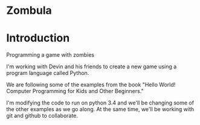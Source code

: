 # Zombula

# Introduction 

Programming a game with zombies

I'm working with Devin and his friends to create a new game using a program language called Python.

We are following some of the examples from the book "Hello World! Computer Programming for Kids and Other Beginners."

I'm modifying the code to run on python 3.4 and we'll be changing some of the other examples as we go along.  At the same time, we'll be working with git and github to collaborate.
